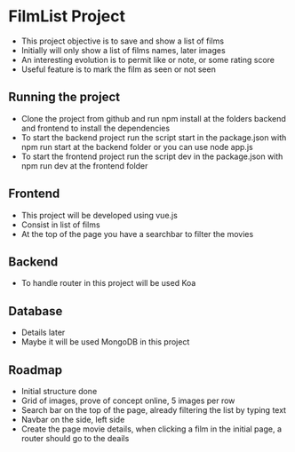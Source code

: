 # FilmList Project
- This project objective is to save and show a list of films
- Initially will only show a list of films names, later images
- An interesting evolution is to permit like or note, or some rating score
- Useful feature is to mark the film as seen or not seen


## Running the project
- Clone the project from github and run npm install at the folders backend and frontend to install the dependencies
- To start the backend project run the script start in the package.json with npm run start at the backend folder or you can use node app.js
- To start the frontend project run  the script dev in the package.json with npm run dev at the frontend folder

## Frontend
- This project will be developed using vue.js
- Consist in list of films
- At the top of the page you have a searchbar to filter the movies

## Backend
- To handle router in this project will be used Koa

## Database
- Details later
- Maybe it will be used MongoDB in this project

## Roadmap
- Initial structure done
- Grid of images, prove of concept online, 5 images per row
- Search bar on the top of the page, already filtering the list by typing text
- Navbar on the side, left side
- Create the page movie details, when clicking a film in the initial page, a router should go to the deails